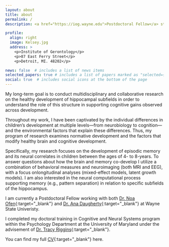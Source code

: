 ```yaml
---
layout: about
title: about
permalink: /
description: <a href="https://iog.wayne.edu">Postdoctoral Fellow</a> studying the development of the hippocampus and its role in supporting healthy cognitive development.

profile:
  align: right
  image: Kelsey.jpg
  address: >
    <p>Institute of Gerontology</p>
    <p>87 East Ferry Street</p>
    <p>Detroit, MI. 48202</p>

news: false  # includes a list of news items
selected_papers: true # includes a list of papers marked as "selected={true}"
social: true  # includes social icons at the bottom of the page
---
```


My long-term goal is to conduct multidisciplinary and collaborative research on the healthy development of hippocampal subfields in order to understand the role of this structure in supporting cognitive gains observed across development.

Throughout my work, I have been captivated by the individual differences in children’s development at multiple levels—from neurobiology to cognition—and the environmental factors that explain these differences. Thus, my program of research examines normative development and the factors that modify healthy brain and cognitive development. 

Specifically, my research focuses on the development of episodic memory and its neural correlates in children between the ages of 4- to 8-years. To answer questions about how the brain and memory co-develop I utilize a combination of behavioral measures and neuroimaging (both MRI and EEG), with a focus onlongitudinal analyses (mixed-effect models, latent growth models). I am also interested in the neural computational process supporting memory (e.g., pattern separation) in relation to specific subfields of the hippocampus.

I am currently a Postdoctoral Fellow working with both [Dr. Noa Ofen](http://ofenlab.wayne.edu){:target="\_blank"} and [Dr. Ana Daugherty](https://s.wayne.edu/healthyaging/){:target="\_blank"} at Wayne State Univeristy.

I completed my doctoral training in Cognitive and Neural Systems program within the Psychology Department at the University of Maryland under the advisement of [Dr. Tracy Riggins](http://ncdl.umd.edu){:target="\_blank"}. 

You can find my full [CV](https://kcanada.github.io/assets/pdf/Canada_Kelsey_CV_21.pdf){:target="\_blank"} here.
